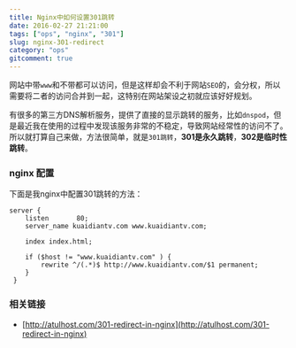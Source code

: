 ```yaml
---
title: Nginx中如何设置301跳转
date: 2016-02-27 21:21:00
tags: ["ops", "nginx", "301"]
slug: nginx-301-redirect
category: "ops"
gitcomment: true
---
```


网站中带`www`和不带都可以访问，但是这样却会不利于网站`SEO`的，会分权，所以需要将二者的访问合并到一起，这特别在网站架设之初就应该好好规划。

有很多的第三方DNS解析服务，提供了直接的显示跳转的服务，比如`dnspod`，但是最近我在使用的过程中发现该服务非常的不稳定，导致网站经常性的访问不了。所以就打算自己来做，方法很简单，就是`301跳转`，**301是永久跳转**，**302是临时性跳转**。

<!--more-->

### nginx 配置

下面是我nginx中配置301跳转的方法：

```shell
server {
    listen       80;
    server_name kuaidiantv.com www.kuaidiantv.com;

    index index.html;

    if ($host != "www.kuaidiantv.com" ) {
        rewrite ^/(.*)$ http://www.kuaidiantv.com/$1 permanent;
    }
 }
```

### 相关链接
- [http://atulhost.com/301-redirect-in-nginx](http://atulhost.com/301-redirect-in-nginx)

